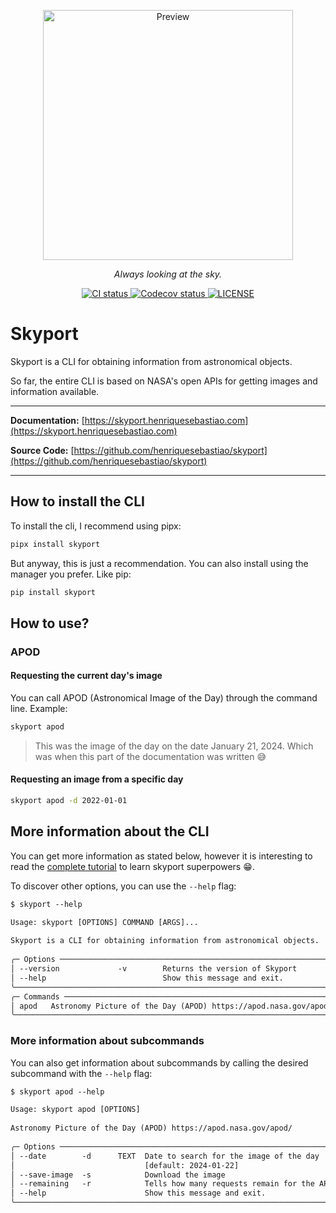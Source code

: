 <p align="center">
    <img src="docs/assets/skyport-slogan-white.svg" alt="Preview" width="400"/>
</p>

<p align="center"><i>Always looking at the sky.</i></p>

<p align="center">
    <a href="https://github.com/henriquesebastiao/skyport/actions/workflows/ci.yml">
        <img src="https://github.com/henriquesebastiao/skyport/actions/workflows/ci.yml/badge.svg" alt="CI status"/>
    </a>
    <a href="https://codecov.io/gh/henriquesebastiao/skyport" > 
        <img src="https://codecov.io/gh/henriquesebastiao/skyport/graph/badge.svg?token=EG2ZrqIKiH" alt="Codecov status"/> 
    </a>
    <a href="https://github.com/henriquesebastiao/skyport/blob/main/LICENSE">
        <img alt="LICENSE" src="https://img.shields.io/badge/license-BEER_WARE-red"/>
    </a>
</p>

# Skyport

Skyport is a CLI for obtaining information from astronomical objects.

So far, the entire CLI is based on NASA's open APIs for getting images and information available.

---

**Documentation:** [https://skyport.henriquesebastiao.com](https://skyport.henriquesebastiao.com)

**Source Code:** [https://github.com/henriquesebastiao/skyport](https://github.com/henriquesebastiao/skyport)

---

## How to install the CLI

To install the cli, I recommend using pipx:

```bash
pipx install skyport
```

But anyway, this is just a recommendation. You can also install using the manager you prefer. Like pip:

```bash
pip install skyport
```

## How to use?

### APOD

#### Requesting the current day's image

You can call APOD (Astronomical Image of the Day) through the command line. Example:

```bash
skyport apod
```

> This was the image of the day on the date January 21, 2024. Which was when this part of the documentation was written 😅

#### Requesting an image from a specific day

```bash
skyport apod -d 2022-01-01
```

## More information about the CLI

You can get more information as stated below, however it is interesting to read the [complete tutorial](tutorial/index.md) to learn skyport superpowers :grin:.

To discover other options, you can use the `--help` flag:

```txt
$ skyport --help

Usage: skyport [OPTIONS] COMMAND [ARGS]...                                   
                                                                             
Skyport is a CLI for obtaining information from astronomical objects.        
                                                                             
╭─ Options ─────────────────────────────────────────────────────────────────╮
│ --version             -v        Returns the version of Skyport            │
│ --help                          Show this message and exit.               │
╰───────────────────────────────────────────────────────────────────────────╯
╭─ Commands ────────────────────────────────────────────────────────────────╮
│ apod   Astronomy Picture of the Day (APOD) https://apod.nasa.gov/apod/    │
╰───────────────────────────────────────────────────────────────────────────╯
```

### More information about subcommands

You can also get information about subcommands by calling the desired subcommand with the `--help` flag:

```txt
$ skyport apod --help

Usage: skyport apod [OPTIONS]                                                
                                                                             
Astronomy Picture of the Day (APOD) https://apod.nasa.gov/apod/             
                                                                             
╭─ Options ─────────────────────────────────────────────────────────────────╮
│ --date        -d      TEXT  Date to search for the image of the day       │
│                             [default: 2024-01-22]                         │
│ --save-image  -s            Download the image                            │
│ --remaining   -r            Tells how many requests remain for the API    │
│ --help                      Show this message and exit.                   │
╰───────────────────────────────────────────────────────────────────────────╯
```